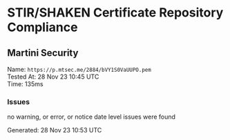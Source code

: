 # STIR/SHAKEN Certificate Repository Compliance

## Martini Security

Name: `https://p.mtsec.me/2884/bVY1S0VaUUPO.pem`\
Tested At: 28 Nov 23 10:45 UTC\
Time: 135ms

### Issues

no warning, or error, or notice date level issues were found

Generated: 28 Nov 23 10:53 UTC